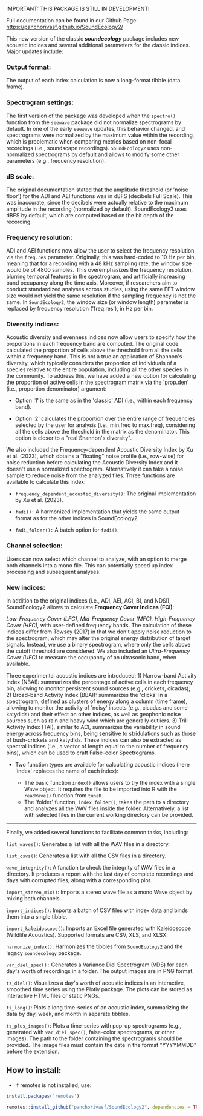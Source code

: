 IMPORTANT: THIS PACKAGE IS STILL IN DEVELOPMENT!

Full documentation can be found in our Github Page: <https://panchorivasf.github.io/SoundEcology2/>

This new version of the classic ***soundecology*** package includes new acoustic indices and several additional parameters for the classic indices. Major updates include:

### Output format:

The output of each index calculation is now a long-format tibble (data frame).

### Spectrogram settings:

The first version of the package was developed when the `spectro()` function from the `seewave` package did not normalize spectrograms by default. In one of the early `seewave` updates, this behavior changed, and spectrograms were normalized by the maximum value within the recording, which is problematic when comparing metrics based on non-focal recordings (i.e., soundscape recordings). `SoundEcology2` uses non-normalized spectrograms by default and allows to modify some other parameters (e.g., frequency resolution).

### dB scale:

The original documentation stated that the amplitude threshold (or 'noise floor') for the ADI and AEI functions was in dBFS (decibels Full Scale). This was inaccurate, since the decibels were actually relative to the maximum amplitude in the recording (normalized by default). SoundEcology2 uses dBFS by default, which are computed based on the bit depth of the recording.

### Frequency resolution:

ADI and AEI functions now allow the user to select the frequency resolution via the `freq.res` parameter. Originally, this was hard-coded to 10 Hz per bin, meaning that for a recording with a 48 kHz sampling rate, the window size would be of 4800 samples. This overemphasizes the frequency resolution, blurring temporal features in the spectrogram, and artificially increasing band occupancy along the time axis. Moreover, if researchers aim to conduct standardized analyses across studies, using the same FFT window size would not yield the same resolution if the sampling frequency is not the same. In `SoundEcology2`, the window size (or window length) parameter is replaced by frequency resolution ('freq.res'), in Hz per bin.

### Diversity indices:

Acoustic diversity and evenness indices now allow users to specify how the proportions in each frequency band are computed. The original code calculated the proportion of cells above the threshold from all the cells within a frequency band. This is not a true an application of Shannon's diversity, which typically considers the proportion of individuals of a species relative to the entire population, including all the other species in the community. To address this, we have added a new option for calculating the proportion of active cells in the spectrogram matrix via the 'prop.den' (i.e., proportion denominator) argument:

-   Option '1' is the same as in the 'classic' ADI (i.e., within each frequency band).

-   Option '2' calculates the proportion over the entire range of frequencies selected by the user for analysis (i.e., min.freq to max.freq), considering all the cells above the threshold in the matrix as the denominator. This option is closer to a "real Shannon's diversity".

We also included the Frequency-dependent Acoustic Diversity Index by Xu et al. (2023), which obtains a "floating" noise profile (i.e., row-wise) for noise reduction before calculating the Acoustic Diversity Index and it doesn't use a normalized spectrogram. Alternatively it can take a noise sample to reduce noise from the analyzed files. Three functions are available to calculate this index:

-   `frequency_dependent_acoustic_diversity()`: The original implementation by Xu et al. (2023).

-   `fadi():` A harmonized implementation that yields the same output format as for the other indices in SoundEcology2.

-   `fadi_folder():` A batch option for `fadi()`.

### Channel selection:

Users can now select which channel to analyze, with an option to merge both channels into a mono file. This can potentially speed up index processing and subsequent analyses.

### New indices:

In addition to the original indices (i.e., ADI, AEI, ACI, BI, and NDSI), SoundEcology2 allows to calculate **Frequency Cover Indices (FCI)**:

*Low-Frequency Cover (LFC), Mid-Frequency Cover (MFC), High-Frequency Cover (HFC),* with user-defined frequency bands. The calculation of these indices differ from Towsey (2017) in that we don't apply noise reduction to the spectrogram, which may alter the original energy distribution of target signals. Instead, we use a binary spectrogram, where only the cells above the cutoff threshold are considered. We also included an *Ultra-Frequency Cover (UFC)* to measure the occupancy of an ultrasonic band, when available.

Three experimental acoustic indices are introduced: 1) Narrow-band Activity Index (NBAI): summarizes the percentage of active cells in each frequency bin, allowing to monitor persistent sound sources (e.g., crickets, cicadas); 2) Broad-band Activity Index (BBAI): summarizes the 'clicks' in a spectrogram, defined as clusters of energy along a column (time frame), allowing to monitor the activity of 'noisy' insects (e.g., cicadas and some katydids) and their effect on other indices, as well as geophonic noise sources such as rain and heavy wind which are generally outliers. 3) Trill Activity Index (TAI), similar to ACI, summarizes the variability in sound energy across frequency bins, being sensitive to stridulations such as those of bush-crickets and katydids. These indices can also be extracted as spectral indices (i.e., a vector of length equal to the number of frequency bins), which can be used to craft False-color Spectrograms.

-   Two function types are available for calculating acoustic indices (here 'index' replaces the name of each index):

    -   The basic function `index()` allows users to try the index with a single Wave object. It requires the file to be imported into R with the `readWave()` function from `tuneR`.
    -   The 'folder' function, `index_folder()`, takes the path to a directory and analyzes all the WAV files inside the folder. Alternatively, a list with selected files in the current working directory can be provided.

------------------------------------------------------------------------

Finally, we added several functions to facilitate common tasks, including:

`list_waves()`: Generates a list with all the WAV files in a directory.

`list_csvs()`: Generates a list with all the CSV files in a directory.

`wave_integrity()`: A function to check the integrity of WAV files in a directory. It produces a report with the last day of complete recordings and days with corrupted files, along with a corresponding plot.

`import_stereo_mix()`: Imports a stereo wave file as a mono Wave object by mixing both channels.

`import_indices()`: Imports a batch of CSV files with index data and binds them into a single tibble.

`import_kaleidoscope()`: Imports an Excel file generated with Kaleidoscope (Wildlife Acoustics). Supported formats are CSV, XLS, and XLSX.

`harmonize_index()`: Harmonizes the tibbles from `SoundEcology2` and the legacy `soundecology` package.

`var_diel_spec():` Generates a Variance Diel Spectrogram (VDS) for each day's worth of recordings in a folder. The output images are in PNG format.

`ts_diel()`: Visualizes a day's worth of acoustic indices in an interactive, smoothed time series using the Plotly package. The plots can be stored as interactive HTML files or static PNGs.

`ts_long()`: Plots a long time-series of an acoustic index, summarizing the data by day, week, and month in separate tibbles.

`ts_plus_images()`: Plots a time-series with pop-up spectrograms (e.g., generated with `var_diel_spec()`, false-color spectrograms, or other images). The path to the folder containing the spectrograms should be provided. The image files must contain the date in the format "YYYYMMDD" before the extension.

## How to install:

-   If remotes is not installed, use:

``` r
install.packages('remotes')
```

``` r
remotes::install_github("panchorivasf/SoundEcology2", dependencies = TRUE)
```
